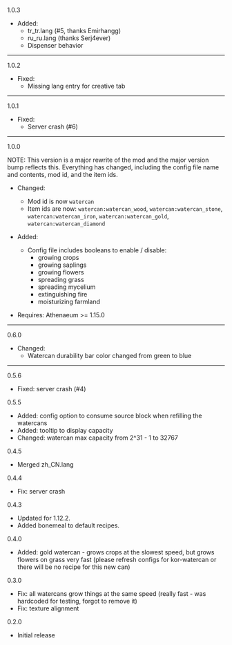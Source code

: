 1.0.3

  * Added:
    * tr_tr.lang (#5, thanks Emirhangg)
    * ru_ru.lang (thanks Serj4ever)
    * Dispenser behavior

---

1.0.2

  * Fixed:
    * Missing lang entry for creative tab

---

1.0.1

  * Fixed:
    * Server crash (#6)

---

1.0.0

  NOTE: This version is a major rewrite of the mod and the major version bump reflects this. Everything has changed, including the config file name and contents, mod id, and the item ids.

  * Changed:
    * Mod id is now `watercan`
    * Item ids are now: `watercan:watercan_wood`, `watercan:watercan_stone`, `watercan:watercan_iron`, `watercan:watercan_gold`, `watercan:watercan_diamond`

  * Added:
    * Config file includes booleans to enable / disable:
      * growing crops
      * growing saplings
      * growing flowers
      * spreading grass
      * spreading mycelium
      * extinguishing fire
      * moisturizing farmland

  * Requires: Athenaeum >= 1.15.0

---

0.6.0

  * Changed:
    * Watercan durability bar color changed from green to blue

---

0.5.6
* Fixed: server crash (#4)

0.5.5
* Added: config option to consume source block when refilling the watercans
* Added: tooltip to display capacity
* Changed: watercan max capacity from 2^31 - 1 to 32767

0.4.5
* Merged zh_CN.lang

0.4.4
* Fix: server crash

0.4.3
* Updated for 1.12.2.
* Added bonemeal to default recipes.

0.4.0
* Added: gold watercan - grows crops at the slowest speed, but grows flowers on grass very fast (please refresh configs for kor-watercan or there will be no recipe for this new can)

0.3.0
* Fix: all watercans grow things at the same speed (really fast - was hardcoded for testing, forgot to remove it)
* Fix: texture alignment

0.2.0
* Initial release